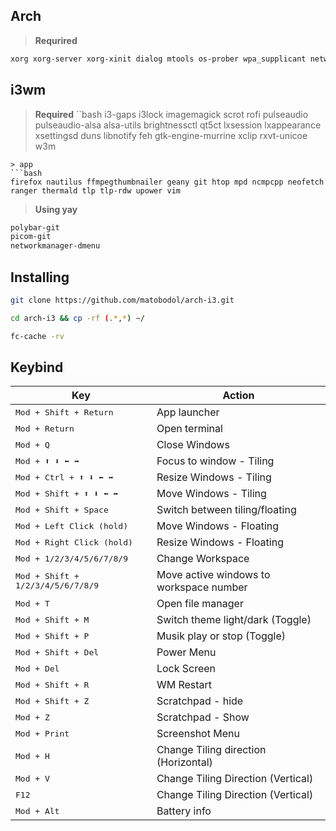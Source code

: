 ## Arch
> **Requrired**
```bash
xorg xorg-server xorg-xinit dialog mtools os-prober wpa_supplicant networkmanager dosfstools wireless_tools
```
## i3wm
> **Required**
``bash
i3-gaps i3lock imagemagick scrot rofi pulseaudio pulseaudio-alsa alsa-utils brightnessctl qt5ct lxsession lxappearance xsettingsd duns libnotify feh gtk-engine-murrine xclip rxvt-unicoe w3m
```
> app
```bash
firefox nautilus ffmpegthumbnailer geany git htop mpd ncmpcpp neofetch ranger thermald tlp tlp-rdw upower vim
```
> **Using yay**
```bash
polybar-git
picom-git
networkmanager-dmenu
```
## Installing
```bash
git clone https://github.com/matobodol/arch-i3.git
```
```bash
cd arch-i3 && cp -rf (.*,*) ~/
```
```bash
fc-cache -rv 
```
## Keybind

| Key                                                                   | Action                                  |
| --------------------------------------------------------------------- | --------------------------------------- |
| <kbd>Mod + Shift + Return                                             | App launcher                            |
| <kbd>Mod + Return                                                     | Open terminal                           |
| <kbd>Mod + Q                                                          | Close Windows                           |
| <kbd>Mod + :arrow_up: :arrow_down: :arrow_left: :arrow_right:         | Focus to window - Tiling                |
| <kbd>Mod + Ctrl + :arrow_up: :arrow_down: :arrow_left: :arrow_right:  | Resize Windows - Tiling                 |
| <kbd>Mod + Shift + :arrow_up: :arrow_down: :arrow_left: :arrow_right: | Move Windows - Tiling                   |
| <kbd>Mod + Shift + Space                                              | Switch between tiling/floating          |
| <kbd>Mod + Left Click (hold)                                          | Move Windows - Floating                 |
| <kbd>Mod + Right Click (hold)                                         | Resize Windows - Floating               |
| <kbd>Mod + 1/2/3/4/5/6/7/8/9                                          | Change Workspace                        |
| <kbd>Mod + Shift + 1/2/3/4/5/6/7/8/9                                  | Move active windows to workspace number |
| <kbd>Mod + T                                                          | Open file manager                       |
| <kbd>Mod + Shift + M                                                  | Switch theme light/dark (Toggle)        |
| <kbd>Mod + Shift + P                                                  | Musik play or stop (Toggle)             |
| <kbd>Mod + Shift + Del                                                | Power Menu                              |
| <kbd>Mod + Del                                                        | Lock Screen                             |
| <kbd>Mod + Shift + R                                                  | WM Restart                              |
| <kbd>Mod + Shift + Z                                                  | Scratchpad - hide                       |
| <kbd>Mod + Z                                                          | Scratchpad - Show                       |
| <kbd>Mod + Print                                                      | Screenshot Menu                         |
| <kbd>Mod + H                                                          | Change Tiling direction (Horizontal)    |
| <kbd>Mod + V                                                          | Change Tiling Direction (Vertical)      |
| <kbd>F12                                                              | Change Tiling Direction (Vertical)      |
| <kbd>Mod + Alt                                                        | Battery info                            |
